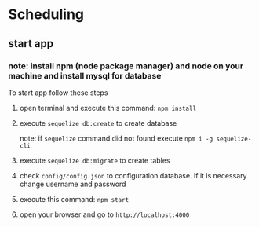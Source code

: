 # Scheduling

## start app

### note: install npm (node package manager) and node on your machine and install mysql for database

To start app follow these steps

1. open terminal and execute this command: `npm install`
2. execute `sequelize db:create` to create database

    note: if `sequelize` command did not found execute `npm i -g sequelize-cli`

3. execute `sequelize db:migrate` to create tables
4. check `config/config.json` to configuration database. If it is necessary change username and password 
5. execute this command: `npm start`
6. open your browser and go to `http://localhost:4000`